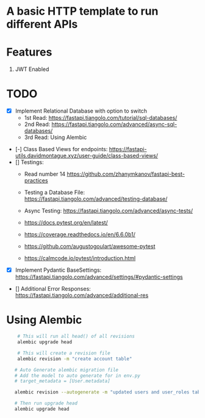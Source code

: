 # A basic HTTP template to run different APIs

# Features
1. JWT Enabled

# TODO
- [x] Implement Relational Database with option to switch
    -  1st Read: https://fastapi.tiangolo.com/tutorial/sql-databases/ 
    -  2nd Read: https://fastapi.tiangolo.com/advanced/async-sql-databases/
    -  3rd Read: Using Alembic
- [-] Class Based Views for endpoints: https://fastapi-utils.davidmontague.xyz/user-guide/class-based-views/
- [] Testings:
    -  Read number 14 https://github.com/zhanymkanov/fastapi-best-practices
    -  Testing a Database File: https://fastapi.tiangolo.com/advanced/testing-database/
    -  Async Testing: https://fastapi.tiangolo.com/advanced/async-tests/
    -  https://docs.pytest.org/en/latest/
    -  https://coverage.readthedocs.io/en/6.6.0b1/

    -  https://github.com/augustogoulart/awesome-pytest
    -  https://calmcode.io/pytest/introduction.html
- [x] Implement Pydantic BaseSettings: https://fastapi.tiangolo.com/advanced/settings/#pydantic-settings
- [] Additional Error Responses: https://fastapi.tiangolo.com/advanced/additional-res


# Using Alembic

```sh
    # This will run all head() of all revisions
    alembic upgrade head
```

```sh
    # This will create a revision file
    alembic revision -m "create account table"
```

```sh
   # Auto Generate alembic migration file
   # Add the model to auto generate for in env.py 
   # target_metadata = [User.metadata]

   alembic revision --autogenerate -m "updated users and user_roles table"

   # Then run upgrade head
   alembic upgrade head
```